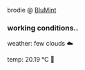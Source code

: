brodie @ [BluMint](https://www.linkedin.com/company/blumint-io/)

<!--weather_start-->
### working conditions..

weather: few clouds ☁️

temp: 20.19 °C 🥶

<!--weather_end-->
